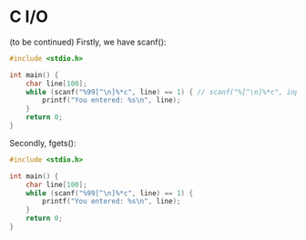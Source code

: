 # C I/O
(to be continued)
Firstly, we have scanf():
```c
#include <stdio.h>

int main() {
    char line[100]; 
    while (scanf("%99[^\n]%*c", line) == 1) { // scanf("%[^\n]%*c", input)
        printf("You entered: %s\n", line);
    }
    return 0;
}
```

Secondly, fgets():
```c
#include <stdio.h>

int main() {
    char line[100];
    while (scanf("%99[^\n]%*c", line) == 1) {
        printf("You entered: %s\n", line);
    }
    return 0;
}
```
